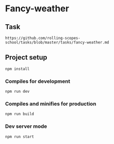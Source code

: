 # Fancy-weather

## Task
```
https://github.com/rolling-scopes-school/tasks/blob/master/tasks/fancy-weather.md
```

## Project setup
```
npm install
```

### Compiles for development
```
npm run dev
```

### Compiles and minifies for production
```
npm run build
```

### Dev server  mode   
```
npm run start
```